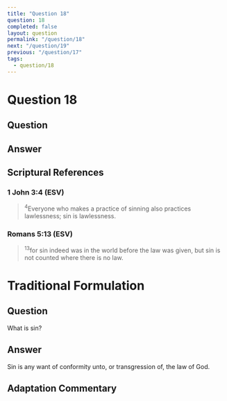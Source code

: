 ```yaml
---
title: "Question 18"
question: 18
completed: false
layout: question
permalink: "/question/18"
next: "/question/19"
previous: "/question/17"
tags:
  - question/18
---
```

# Question 18

## Question


## Answer


## Scriptural References
### 1 John 3:4 (ESV)
> <sup>4</sup>Everyone who makes a practice of sinning also practices lawlessness; sin is lawlessness.

### Romans 5:13 (ESV)
> <sup>13</sup>for sin indeed was in the world before the law was given, but sin is not counted where there is no law.

# Traditional Formulation
## Question
What is sin?

## Answer
Sin is any want of conformity unto, or transgression of, the law of God.

## Adaptation Commentary
